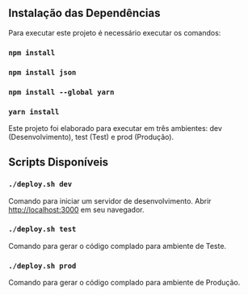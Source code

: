 ## Instalação das Dependências

Para executar este projeto é necessário executar os comandos:

### `npm install`

### `npm install json`
### `npm install --global yarn`
### `yarn install`

Este projeto foi elaborado para executar em três ambientes: dev (Desenvolvimento), test (Test) e prod (Produção).

## Scripts Disponíveis


### `./deploy.sh dev`

Comando para iniciar um servidor de desenvolvimento.
Abrir [http://localhost:3000](http://localhost:3000) em seu navegador.

### `./deploy.sh test`
Comando para gerar o código complado para ambiente de Teste.<br />

### `./deploy.sh prod`

Comando para gerar o código complado para ambiente de Produção.<br />

